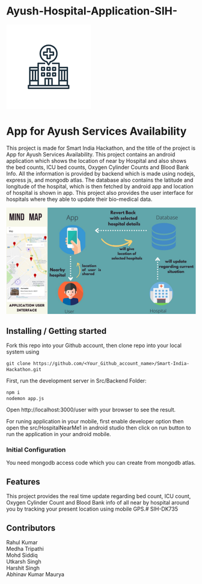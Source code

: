 ﻿# Ayush-Hospital-Application-SIH-

![Logo of the project](https://github.com/Abhinav200207/SIH-Project/blob/main/Utils/splashscreen.png)

# App for Ayush Services Availability

This project is made for Smart India Hackathon, and the title of the project
is App for Ayush Services Availability. This project contains an android application
which shows the location of near by Hospital and also shows the bed counts, ICU
bed counts, Oxygen Cylinder Counts and Blood Bank Info. All the information is
provided by backend which is made using nodejs, express js, and mongodb atlas.
The database also contains the latitude and longitude of the hospital, which is
then fetched by android app and location of hospital is shown in app.
This project also provides the user interface for hospitals where they able to 
update their bio-medical data.

![Logo of the project](https://github.com/Abhinav200207/SIH-Project/blob/main/Utils/MindMap.png)


## Installing / Getting started

Fork this repo into your Github account, then clone repo into your local system using


```shell
git clone https://github.com/<Your_Github_account_name>/Smart-India-Hackathon.git
```

First, run the development server in Src/Backend Folder:

```shell
npm i
nodemon app.js
```

Open http://localhost:3000/user with your browser to see the result.

For runing application in your mobile, first enable developer option
then open the src/HospitalNearMe1 in android studio then click on run 
button to run the application in your android mobile.

### Initial Configuration

You need mongodb access code which you can create from mongodb atlas.

## Features

This project provides the real time update regarding bed count, ICU count,
Oxygen Cylinder Count and Blood Bank info of all near by hospital around you
by tracking your present location using mobile GPS.# SIH-DK735

## Contributors

Rahul Kumar
<br>
Medha Tripathi
<br>
Mohd Siddiq
<br>
Utkarsh Singh
<br>
Harshit Singh
<br>
Abhinav Kumar Maurya

